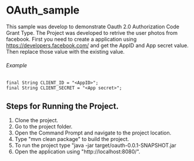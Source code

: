 # OAuth_sample
This sample was develop to demonstrate Oauth 2.0 Authorization Code Grant Type. The Project was developed to retrive the user photos from facebook. 
 First you need to create a application using https://developers.facebook.com/ and get the AppID and App secret value.
 Then replace those value with the existing value.
 ###### Example
    final String CLIENT_ID = "<AppID>";
    final String CLIENT_SECRET = "<App secret>";
    
## Steps for Running the Project.
  1. Clone the project.
  2. Go to the project folder.
  3. Open the Command Prompt and navigate to the project location.
  4. Type "mvn clean package" to build the project.
  5. To run the project type "java -jar target/oauth-0.0.1-SNAPSHOT.jar
  6. Open the application using "http://localhost:8080/".
  
